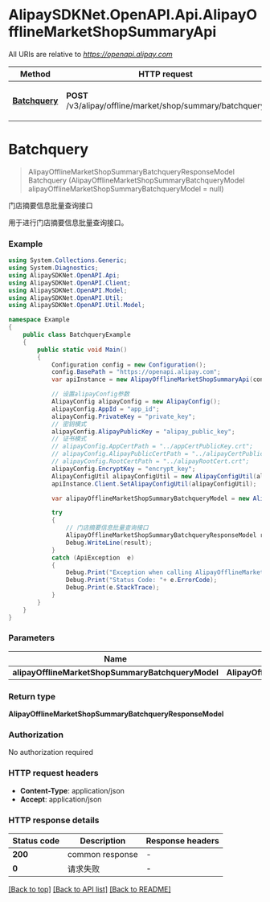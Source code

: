 # AlipaySDKNet.OpenAPI.Api.AlipayOfflineMarketShopSummaryApi

All URIs are relative to *https://openapi.alipay.com*

Method | HTTP request | Description
------------- | ------------- | -------------
[**Batchquery**](AlipayOfflineMarketShopSummaryApi.md#batchquery) | **POST** /v3/alipay/offline/market/shop/summary/batchquery | 门店摘要信息批量查询接口


<a name="batchquery"></a>
# **Batchquery**
> AlipayOfflineMarketShopSummaryBatchqueryResponseModel Batchquery (AlipayOfflineMarketShopSummaryBatchqueryModel alipayOfflineMarketShopSummaryBatchqueryModel = null)

门店摘要信息批量查询接口

用于进行门店摘要信息批量查询接口。

### Example
```csharp
using System.Collections.Generic;
using System.Diagnostics;
using AlipaySDKNet.OpenAPI.Api;
using AlipaySDKNet.OpenAPI.Client;
using AlipaySDKNet.OpenAPI.Model;
using AlipaySDKNet.OpenAPI.Util;
using AlipaySDKNet.OpenAPI.Util.Model;

namespace Example
{
    public class BatchqueryExample
    {
        public static void Main()
        {
            Configuration config = new Configuration();
            config.BasePath = "https://openapi.alipay.com";
            var apiInstance = new AlipayOfflineMarketShopSummaryApi(config);

            // 设置alipayConfig参数
            AlipayConfig alipayConfig = new AlipayConfig();
            alipayConfig.AppId = "app_id";
            alipayConfig.PrivateKey = "private_key";
            // 密钥模式
            alipayConfig.AlipayPublicKey = "alipay_public_key";
            // 证书模式
            // alipayConfig.AppCertPath = "../appCertPublicKey.crt";
            // alipayConfig.AlipayPublicCertPath = "../alipayCertPublicKey_RSA2.crt";
            // alipayConfig.RootCertPath = "../alipayRootCert.crt";
            alipayConfig.EncryptKey = "encrypt_key";
            AlipayConfigUtil alipayConfigUtil = new AlipayConfigUtil(alipayConfig);
            apiInstance.Client.SetAlipayConfigUtil(alipayConfigUtil);

            var alipayOfflineMarketShopSummaryBatchqueryModel = new AlipayOfflineMarketShopSummaryBatchqueryModel(); // AlipayOfflineMarketShopSummaryBatchqueryModel |  (optional) 

            try
            {
                // 门店摘要信息批量查询接口
                AlipayOfflineMarketShopSummaryBatchqueryResponseModel result = apiInstance.Batchquery(alipayOfflineMarketShopSummaryBatchqueryModel);
                Debug.WriteLine(result);
            }
            catch (ApiException  e)
            {
                Debug.Print("Exception when calling AlipayOfflineMarketShopSummaryApi.Batchquery: " + e.Message );
                Debug.Print("Status Code: "+ e.ErrorCode);
                Debug.Print(e.StackTrace);
            }
        }
    }
}
```

### Parameters

Name | Type | Description  | Notes
------------- | ------------- | ------------- | -------------
 **alipayOfflineMarketShopSummaryBatchqueryModel** | **AlipayOfflineMarketShopSummaryBatchqueryModel**|  | [optional] 

### Return type

**AlipayOfflineMarketShopSummaryBatchqueryResponseModel**

### Authorization

No authorization required

### HTTP request headers

 - **Content-Type**: application/json
 - **Accept**: application/json


### HTTP response details
| Status code | Description | Response headers |
|-------------|-------------|------------------|
| **200** | common response |  -  |
| **0** | 请求失败 |  -  |

[[Back to top]](#) [[Back to API list]](../README.md#documentation-for-api-endpoints) [[Back to README]](../README.md)

